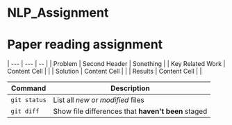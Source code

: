 # NLP_Assignment


# Paper reading assignment

| --- | --- | -- |
| Problem  | Second Header | Sonething |
| Key Related Work  | Content Cell  |           |
| Solution  | Content Cell  |           |
| Results  | Content Cell  |           |

| Command | Description |
| --- | --- |
| `git status` | List all *new or modified* files |
| `git diff` | Show file differences that **haven't been** staged |
